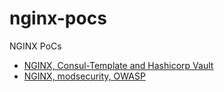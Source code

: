 # nginx-pocs
NGINX PoCs

- [NGINX, Consul-Template and Hashicorp Vault](./nginx-docker-consul-template/)
- [NGINX, modsecurity, OWASP](./modsecurity-owasp-nginx-oss/)